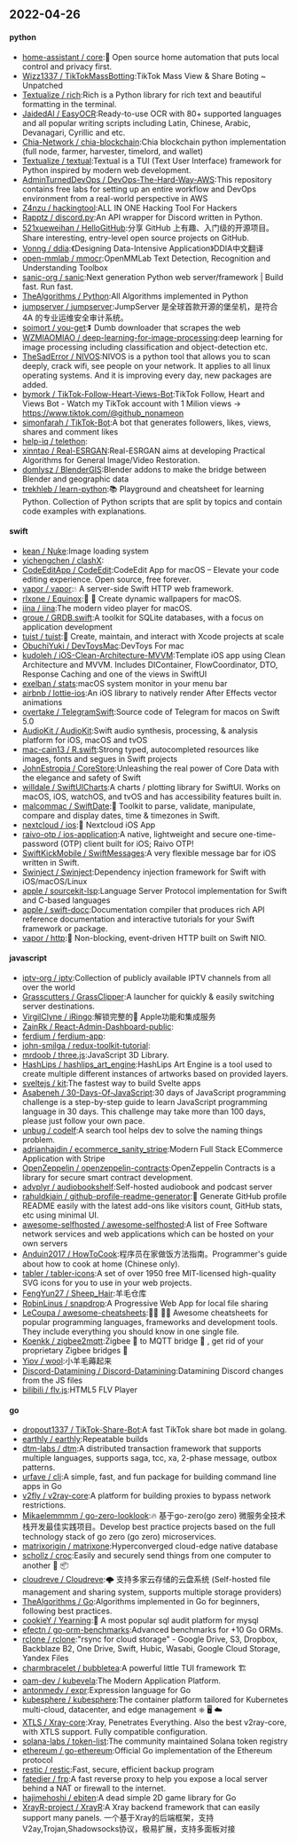 ## 2022-04-26

#### python
* [home-assistant / core](https://github.com/home-assistant/core):🏡
Open source home automation that puts local control and privacy first.
* [Wizz1337 / TikTokMassBotting](https://github.com/Wizz1337/TikTokMassBotting):TikTok Mass View & Share Boting ~ Unpatched
* [Textualize / rich](https://github.com/Textualize/rich):Rich is a Python library for rich text and beautiful formatting in the terminal.
* [JaidedAI / EasyOCR](https://github.com/JaidedAI/EasyOCR):Ready-to-use OCR with 80+ supported languages and all popular writing scripts including Latin, Chinese, Arabic, Devanagari, Cyrillic and etc.
* [Chia-Network / chia-blockchain](https://github.com/Chia-Network/chia-blockchain):Chia blockchain python implementation (full node, farmer, harvester, timelord, and wallet)
* [Textualize / textual](https://github.com/Textualize/textual):Textual is a TUI (Text User Interface) framework for Python inspired by modern web development.
* [AdminTurnedDevOps / DevOps-The-Hard-Way-AWS](https://github.com/AdminTurnedDevOps/DevOps-The-Hard-Way-AWS):This repository contains free labs for setting up an entire workflow and DevOps environment from a real-world perspective in AWS
* [Z4nzu / hackingtool](https://github.com/Z4nzu/hackingtool):ALL IN ONE Hacking Tool For Hackers
* [Rapptz / discord.py](https://github.com/Rapptz/discord.py):An API wrapper for Discord written in Python.
* [521xueweihan / HelloGitHub](https://github.com/521xueweihan/HelloGitHub):分享 GitHub 上有趣、入门级的开源项目。Share interesting, entry-level open source projects on GitHub.
* [Vonng / ddia](https://github.com/Vonng/ddia):《Designing Data-Intensive Application》DDIA中文翻译
* [open-mmlab / mmocr](https://github.com/open-mmlab/mmocr):OpenMMLab Text Detection, Recognition and Understanding Toolbox
* [sanic-org / sanic](https://github.com/sanic-org/sanic):Next generation Python web server/framework | Build fast. Run fast.
* [TheAlgorithms / Python](https://github.com/TheAlgorithms/Python):All Algorithms implemented in Python
* [jumpserver / jumpserver](https://github.com/jumpserver/jumpserver):JumpServer 是全球首款开源的堡垒机，是符合 4A 的专业运维安全审计系统。
* [soimort / you-get](https://github.com/soimort/you-get):⏬
Dumb downloader that scrapes the web
* [WZMIAOMIAO / deep-learning-for-image-processing](https://github.com/WZMIAOMIAO/deep-learning-for-image-processing):deep learning for image processing including classification and object-detection etc.
* [TheSadError / NIVOS](https://github.com/TheSadError/NIVOS):NIVOS is a python tool that allows you to scan deeply, crack wifi, see people on your network. It applies to all linux operating systems. And it is improving every day, new packages are added.
* [bymork / TikTok-Follow-Heart-Views-Bot](https://github.com/bymork/TikTok-Follow-Heart-Views-Bot):TikTok Follow, Heart and Views Bot - Watch my TikTok account with 1 Milion views -> https://www.tiktok.com/@github_nonameon
* [simonfarah / TikTok-Bot](https://github.com/simonfarah/TikTok-Bot):A bot that generates followers, likes, views, shares and comment likes
* [help-iq / telethon](https://github.com/help-iq/telethon):
* [xinntao / Real-ESRGAN](https://github.com/xinntao/Real-ESRGAN):Real-ESRGAN aims at developing Practical Algorithms for General Image/Video Restoration.
* [domlysz / BlenderGIS](https://github.com/domlysz/BlenderGIS):Blender addons to make the bridge between Blender and geographic data
* [trekhleb / learn-python](https://github.com/trekhleb/learn-python):📚
Playground and cheatsheet for learning Python. Collection of Python scripts that are split by topics and contain code examples with explanations.

#### swift
* [kean / Nuke](https://github.com/kean/Nuke):Image loading system
* [yichengchen / clashX](https://github.com/yichengchen/clashX):
* [CodeEditApp / CodeEdit](https://github.com/CodeEditApp/CodeEdit):CodeEdit App for macOS – Elevate your code editing experience. Open source, free forever.
* [vapor / vapor](https://github.com/vapor/vapor):💧
A server-side Swift HTTP web framework.
* [rlxone / Equinox](https://github.com/rlxone/Equinox):🌇
🌃
Create dynamic wallpapers for macOS.
* [iina / iina](https://github.com/iina/iina):The modern video player for macOS.
* [groue / GRDB.swift](https://github.com/groue/GRDB.swift):A toolkit for SQLite databases, with a focus on application development
* [tuist / tuist](https://github.com/tuist/tuist):🚀
Create, maintain, and interact with Xcode projects at scale
* [ObuchiYuki / DevToysMac](https://github.com/ObuchiYuki/DevToysMac):DevToys For mac
* [kudoleh / iOS-Clean-Architecture-MVVM](https://github.com/kudoleh/iOS-Clean-Architecture-MVVM):Template iOS app using Clean Architecture and MVVM. Includes DIContainer, FlowCoordinator, DTO, Response Caching and one of the views in SwiftUI
* [exelban / stats](https://github.com/exelban/stats):macOS system monitor in your menu bar
* [airbnb / lottie-ios](https://github.com/airbnb/lottie-ios):An iOS library to natively render After Effects vector animations
* [overtake / TelegramSwift](https://github.com/overtake/TelegramSwift):Source code of Telegram for macos on Swift 5.0
* [AudioKit / AudioKit](https://github.com/AudioKit/AudioKit):Swift audio synthesis, processing, & analysis platform for iOS, macOS and tvOS
* [mac-cain13 / R.swift](https://github.com/mac-cain13/R.swift):Strong typed, autocompleted resources like images, fonts and segues in Swift projects
* [JohnEstropia / CoreStore](https://github.com/JohnEstropia/CoreStore):Unleashing the real power of Core Data with the elegance and safety of Swift
* [willdale / SwiftUICharts](https://github.com/willdale/SwiftUICharts):A charts / plotting library for SwiftUI. Works on macOS, iOS, watchOS, and tvOS and has accessibility features built in.
* [malcommac / SwiftDate](https://github.com/malcommac/SwiftDate):🐔
Toolkit to parse, validate, manipulate, compare and display dates, time & timezones in Swift.
* [nextcloud / ios](https://github.com/nextcloud/ios):📱
Nextcloud iOS App
* [raivo-otp / ios-application](https://github.com/raivo-otp/ios-application):A native, lightweight and secure one-time-password (OTP) client built for iOS; Raivo OTP!
* [SwiftKickMobile / SwiftMessages](https://github.com/SwiftKickMobile/SwiftMessages):A very flexible message bar for iOS written in Swift.
* [Swinject / Swinject](https://github.com/Swinject/Swinject):Dependency injection framework for Swift with iOS/macOS/Linux
* [apple / sourcekit-lsp](https://github.com/apple/sourcekit-lsp):Language Server Protocol implementation for Swift and C-based languages
* [apple / swift-docc](https://github.com/apple/swift-docc):Documentation compiler that produces rich API reference documentation and interactive tutorials for your Swift framework or package.
* [vapor / http](https://github.com/vapor/http):🚀
Non-blocking, event-driven HTTP built on Swift NIO.

#### javascript
* [iptv-org / iptv](https://github.com/iptv-org/iptv):Collection of publicly available IPTV channels from all over the world
* [Grasscutters / GrassClipper](https://github.com/Grasscutters/GrassClipper):A launcher for quickly & easily switching server destinations.
* [VirgilClyne / iRingo](https://github.com/VirgilClyne/iRingo):解锁完整的 Apple功能和集成服务
* [ZainRk / React-Admin-Dashboard-public](https://github.com/ZainRk/React-Admin-Dashboard-public):
* [ferdium / ferdium-app](https://github.com/ferdium/ferdium-app):
* [john-smilga / redux-toolkit-tutorial](https://github.com/john-smilga/redux-toolkit-tutorial):
* [mrdoob / three.js](https://github.com/mrdoob/three.js):JavaScript 3D Library.
* [HashLips / hashlips_art_engine](https://github.com/HashLips/hashlips_art_engine):HashLips Art Engine is a tool used to create multiple different instances of artworks based on provided layers.
* [sveltejs / kit](https://github.com/sveltejs/kit):The fastest way to build Svelte apps
* [Asabeneh / 30-Days-Of-JavaScript](https://github.com/Asabeneh/30-Days-Of-JavaScript):30 days of JavaScript programming challenge is a step-by-step guide to learn JavaScript programming language in 30 days. This challenge may take more than 100 days, please just follow your own pace.
* [unbug / codelf](https://github.com/unbug/codelf):A search tool helps dev to solve the naming things problem.
* [adrianhajdin / ecommerce_sanity_stripe](https://github.com/adrianhajdin/ecommerce_sanity_stripe):Modern Full Stack ECommerce Application with Stripe
* [OpenZeppelin / openzeppelin-contracts](https://github.com/OpenZeppelin/openzeppelin-contracts):OpenZeppelin Contracts is a library for secure smart contract development.
* [advplyr / audiobookshelf](https://github.com/advplyr/audiobookshelf):Self-hosted audiobook and podcast server
* [rahuldkjain / github-profile-readme-generator](https://github.com/rahuldkjain/github-profile-readme-generator):🚀
Generate GitHub profile README easily with the latest add-ons like visitors count, GitHub stats, etc using minimal UI.
* [awesome-selfhosted / awesome-selfhosted](https://github.com/awesome-selfhosted/awesome-selfhosted):A list of Free Software network services and web applications which can be hosted on your own servers
* [Anduin2017 / HowToCook](https://github.com/Anduin2017/HowToCook):程序员在家做饭方法指南。Programmer's guide about how to cook at home (Chinese only).
* [tabler / tabler-icons](https://github.com/tabler/tabler-icons):A set of over 1950 free MIT-licensed high-quality SVG icons for you to use in your web projects.
* [FengYun27 / Sheep_Hair](https://github.com/FengYun27/Sheep_Hair):羊毛仓库
* [RobinLinus / snapdrop](https://github.com/RobinLinus/snapdrop):A Progressive Web App for local file sharing
* [LeCoupa / awesome-cheatsheets](https://github.com/LeCoupa/awesome-cheatsheets):👩‍💻
👨‍💻
Awesome cheatsheets for popular programming languages, frameworks and development tools. They include everything you should know in one single file.
* [Koenkk / zigbee2mqtt](https://github.com/Koenkk/zigbee2mqtt):Zigbee
🐝
to MQTT bridge
🌉
, get rid of your proprietary Zigbee bridges
🔨
* [Yiov / wool](https://github.com/Yiov/wool):小羊毛薅起来
* [Discord-Datamining / Discord-Datamining](https://github.com/Discord-Datamining/Discord-Datamining):Datamining Discord changes from the JS files
* [bilibili / flv.js](https://github.com/bilibili/flv.js):HTML5 FLV Player

#### go
* [dropout1337 / TikTok-Share-Bot](https://github.com/dropout1337/TikTok-Share-Bot):A fast TikTok share bot made in golang.
* [earthly / earthly](https://github.com/earthly/earthly):Repeatable builds
* [dtm-labs / dtm](https://github.com/dtm-labs/dtm):A distributed transaction framework that supports multiple languages, supports saga, tcc, xa, 2-phase message, outbox patterns.
* [urfave / cli](https://github.com/urfave/cli):A simple, fast, and fun package for building command line apps in Go
* [v2fly / v2ray-core](https://github.com/v2fly/v2ray-core):A platform for building proxies to bypass network restrictions.
* [Mikaelemmmm / go-zero-looklook](https://github.com/Mikaelemmmm/go-zero-looklook):🔥
基于go-zero(go zero) 微服务全技术栈开发最佳实践项目。Develop best practice projects based on the full technology stack of go zero (go zero) microservices.
* [matrixorigin / matrixone](https://github.com/matrixorigin/matrixone):Hyperconverged cloud-edge native database
* [schollz / croc](https://github.com/schollz/croc):Easily and securely send things from one computer to another
🐊
📦
* [cloudreve / Cloudreve](https://github.com/cloudreve/Cloudreve):🌩
支持多家云存储的云盘系统 (Self-hosted file management and sharing system, supports multiple storage providers)
* [TheAlgorithms / Go](https://github.com/TheAlgorithms/Go):Algorithms implemented in Go for beginners, following best practices.
* [cookieY / Yearning](https://github.com/cookieY/Yearning):🐳
A most popular sql audit platform for mysql
* [efectn / go-orm-benchmarks](https://github.com/efectn/go-orm-benchmarks):Advanced benchmarks for +10 Go ORMs.
* [rclone / rclone](https://github.com/rclone/rclone):"rsync for cloud storage" - Google Drive, S3, Dropbox, Backblaze B2, One Drive, Swift, Hubic, Wasabi, Google Cloud Storage, Yandex Files
* [charmbracelet / bubbletea](https://github.com/charmbracelet/bubbletea):A powerful little TUI framework
🏗
* [oam-dev / kubevela](https://github.com/oam-dev/kubevela):The Modern Application Platform.
* [antonmedv / expr](https://github.com/antonmedv/expr):Expression language for Go
* [kubesphere / kubesphere](https://github.com/kubesphere/kubesphere):The container platform tailored for Kubernetes multi-cloud, datacenter, and edge management ⎈
🖥
☁️
* [XTLS / Xray-core](https://github.com/XTLS/Xray-core):Xray, Penetrates Everything. Also the best v2ray-core, with XTLS support. Fully compatible configuration.
* [solana-labs / token-list](https://github.com/solana-labs/token-list):The community maintained Solana token registry
* [ethereum / go-ethereum](https://github.com/ethereum/go-ethereum):Official Go implementation of the Ethereum protocol
* [restic / restic](https://github.com/restic/restic):Fast, secure, efficient backup program
* [fatedier / frp](https://github.com/fatedier/frp):A fast reverse proxy to help you expose a local server behind a NAT or firewall to the internet.
* [hajimehoshi / ebiten](https://github.com/hajimehoshi/ebiten):A dead simple 2D game library for Go
* [XrayR-project / XrayR](https://github.com/XrayR-project/XrayR):A Xray backend framework that can easily support many panels. 一个基于Xray的后端框架，支持V2ay,Trojan,Shadowsocks协议，极易扩展，支持多面板对接
